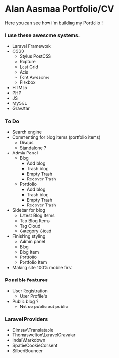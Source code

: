 # Alan Aasmaa Portfolio/CV

Here you can see how i'm building my Portfolio !


### I use these awesome systems. 
* Laravel Framework
* CSS3
    * Stylus PostCSS
    * Rupture
    * Lost Grid
    * Axis
    * Font Awesome
    * Flexbox
* HTML5
* PHP
* JS
* MySQL
* Gravatar

### To Do
* Search engine
* Commenting for blog items (portfolio items)
    * Disqus
    * Standalone ?
* Admin Panel
    * Blog
        * Add blog
        * Trash blog
        * Empty Trash
        * Recover Trash
    * Portfolio
        * Add blog
        * Trash blog
        * Empty Trash
        * Recover Trash
* Sidebar for blog 
    * Latest Blog Items
    * Top Blog Items
    * Tag Cloud
    * Category Cloud
* Finishing styling
    * Admin panel
    * Blog 
    * Blog Item
    * Portfolio
    * Portfolio Item   
* Making site 100% mobile first

### Possible features
* User Registration
    * User Profile's
* Public blog ? 
    * Not so public but public

### Laravel Providers
* Dimsav\Translatable
* Thomaswelton\LaravelGravatar
* Indal\Markdown
* Spatie\CookieConsent
* Silber\Bouncer